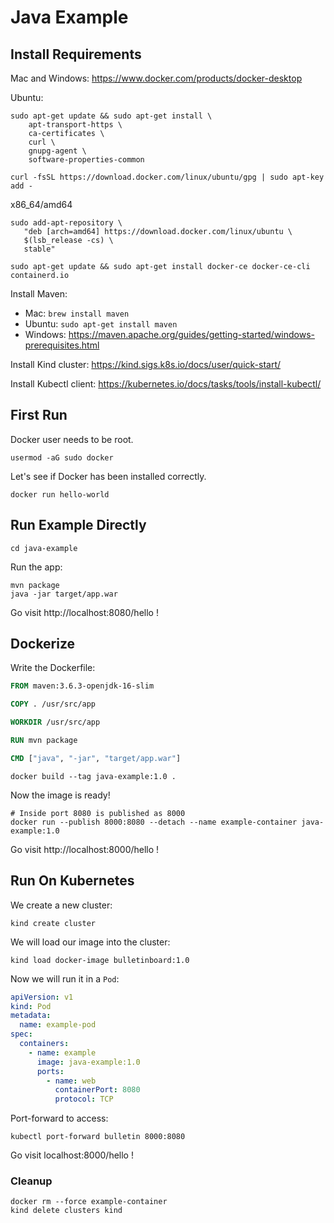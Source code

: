 # Java Example

## Install Requirements

Mac and Windows: https://www.docker.com/products/docker-desktop

Ubuntu:
```console
sudo apt-get update && sudo apt-get install \
    apt-transport-https \
    ca-certificates \
    curl \
    gnupg-agent \
    software-properties-common
```
```console
curl -fsSL https://download.docker.com/linux/ubuntu/gpg | sudo apt-key add -
```

x86_64/amd64

```console
sudo add-apt-repository \
   "deb [arch=amd64] https://download.docker.com/linux/ubuntu \
   $(lsb_release -cs) \
   stable"
```
```console
sudo apt-get update && sudo apt-get install docker-ce docker-ce-cli containerd.io
```

Install Maven:
 * Mac: `brew install maven`
 * Ubuntu: `sudo apt-get install maven`
 * Windows:  https://maven.apache.org/guides/getting-started/windows-prerequisites.html

Install Kind cluster: https://kind.sigs.k8s.io/docs/user/quick-start/

Install Kubectl client: https://kubernetes.io/docs/tasks/tools/install-kubectl/

## First Run

Docker user needs to be root.

```console
usermod -aG sudo docker
```


Let's see if Docker has been installed correctly.


```console
docker run hello-world
```

## Run Example Directly

```console
cd java-example
```

Run the app:
```console
mvn package
java -jar target/app.war
```

Go visit http://localhost:8080/hello !

## Dockerize

Write the Dockerfile:
```Dockerfile
FROM maven:3.6.3-openjdk-16-slim

COPY . /usr/src/app

WORKDIR /usr/src/app

RUN mvn package

CMD ["java", "-jar", "target/app.war"]
```

```console
docker build --tag java-example:1.0 .
```

Now the image is ready!
```console
# Inside port 8080 is published as 8000
docker run --publish 8000:8080 --detach --name example-container java-example:1.0
```

Go visit http://localhost:8000/hello !

## Run On Kubernetes

We create a new cluster:
```console
kind create cluster
```

We will load our image into the cluster:
```console
kind load docker-image bulletinboard:1.0
```

Now we will run it in a `Pod`:
```yaml
apiVersion: v1
kind: Pod
metadata:
  name: example-pod
spec:
  containers:
    - name: example
      image: java-example:1.0
      ports:
        - name: web
          containerPort: 8080
          protocol: TCP
```

Port-forward to access:
```console
kubectl port-forward bulletin 8000:8080
```

Go visit localhost:8000/hello !

### Cleanup

```console
docker rm --force example-container
kind delete clusters kind
```